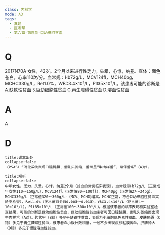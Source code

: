 ```yaml
---
class: 内科学
mode: A3
tags:
  - 真题
  - 医考帮
  - 第六篇-第四章-巨幼细胞贫血
---
```


# Q
2017N70A 女性，42岁。2个月以来进行性乏力，头晕，心悸，纳差。查体：面色苍白，心率110次/分。血常规：Hb72g/L，MCV124fl，MCH40pg，MCHC330g/L，Ret1.0%，WBC3.4×10⁹/L，Plt85×10⁹/L。该患者可能的诊断是
A.缺铁性贫血
B.巨幼细胞性贫血
C.再生障碍性贫血
D.溶血性贫血

# A
A
# D
```ad-note
title:课本出处
collapse:false
（P545）“消化系统表现口腔黏膜、舌乳头萎缩，舌面呈“牛肉样舌”，可伴舌痛”（A对）。
```

```ad-summary
title:解析
collapse:false
中年女性，乏力，头晕，心悸，纳差2个月（贫血的常见临床表现），血常规示Hb72g/L（正常成年女性110～150g/L），MCV124fl（正常值80～100fl），MCH40pg（正常值27～34pg），MCHC330g/L（正常值320～360g/L）（MCV、MCH均增高，MCHC正常，符合巨幼细胞性贫血实验室检查），Ret1.0%（正常值百分数0.005～0.015），WBC3.4×10⁹/L（正常值4～10×10⁹/L），Plt85×10⁹/L（正常值100～300×10⁹/L）。根据该患者的临床表现和实验室检查结果，可能的诊断是巨幼细胞性贫血，巨幼细胞性贫血患者可因口腔黏膜、舌乳头萎缩而出现牛肉样舌（A对）。匙状甲（B错）多见于缺铁性贫血，表现为小细胞低色素性贫血。皮肤瘀斑（C错）多见于再生障碍性贫血，该患者血小板计数稍低，一般不会出现皮肤粘膜出血。肝脾肿大（D错）多见于慢性溶血性贫血。
```

